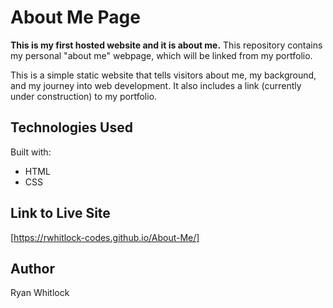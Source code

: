 # About Me Page

**This is my first hosted website and it is about me.** This repository contains my personal "about me" webpage, which will be linked from my portfolio.

This is a simple static website that tells visitors about me, my background, and my journey into web development. It also includes a link (currently under construction) to my portfolio.

## Technologies Used

Built with:
* HTML
* CSS

## Link to Live Site

[https://rwhitlock-codes.github.io/About-Me/]

## Author

Ryan Whitlock
